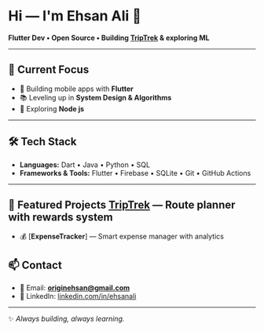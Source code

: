 # Hi — I'm Ehsan Ali 👋

**Flutter Dev • Open Source • Building [TripTrek](https://github.com/originehsan/TripTrek) & exploring ML**

---

## 🔭 Current Focus
- 🚀 Building mobile apps with **Flutter**
- 📚 Leveling up in **System Design & Algorithms**
- 🤖 Exploring **Node js**

---

## 🛠 Tech Stack
- **Languages:** Dart • Java • Python • SQL  
- **Frameworks & Tools:** Flutter • Firebase • SQLite • Git • GitHub Actions  

---

## 🚀 Featured Projects [**TripTrek**](https://github.com/originehsan/TripTrek) — Route planner with rewards system  
- 💰 [**ExpenseTracker**] — Smart expense manager with analytics  

## 📫 Contact
- 📧 Email: **originehsan@gmail.com**  
- 💼 LinkedIn: [linkedin.com/in/ehsanali](www.linkedin.com/in/ehsan_7x) 

---
✨ *Always building, always learning.*  
